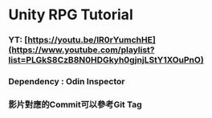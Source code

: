 # Unity RPG Tutorial

### YT: [https://youtu.be/lR0rYumchHE](https://www.youtube.com/playlist?list=PLGkS8CzB8N0HDGkyh0gjnjLStY1XOuPnO)

### Dependency : Odin Inspector

### 影片對應的Commit可以參考Git Tag
